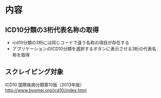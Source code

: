 # 内容
## ICD10分類の3桁代表名称の取得
- icd10分類の3桁には同じコードで違う名称の項目が存在する
- アプリケーションのICD10分類を選択するボタンに表示させる3桁の代表名称を取得

## スクレイピング対象
ICD10 国際疾病分類第10版（2013年版）  
http://www.byomei.org/icd10/index.html  

